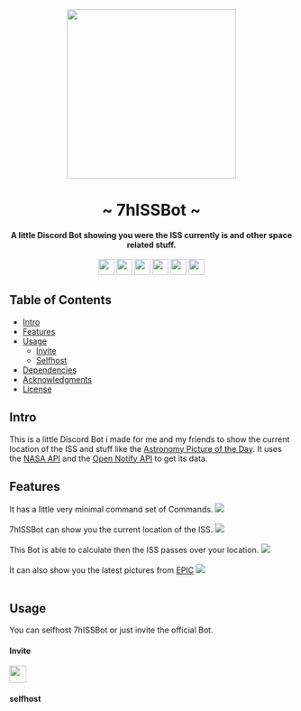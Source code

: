 <div align="center">
    <img src="https://raw.github.com/7h3730B/7hISSBot/master/images/pb.png" height="300" />
    <h1>~ 7hISSBot ~</h1>
    <strong>
        A little Discord Bot showing you were the ISS currently is and other space related stuff.
    </strong><br/><br/>
    <img height="28" src="https://img.shields.io/github/license/7h3730B/7hISSBot?style=for-the-badge">
    <img height="28" src="https://img.shields.io/uptimerobot/status/m785018931-558bce40967c59691aa46a96?style=for-the-badge">
    <a href="https://discord.com/oauth2/authorize?client_id=514753712632233984&scope=bot&permissions=60480"><img src="https://img.shields.io/badge/%20-INVITE-FFA726.svg?style=for-the-badge&logo=discord" height="28" /></a>
    <img height="28" src="https://img.shields.io/github/repo-size/7h3730B/7hISSBot?style=for-the-badge">
    <img height="28" src="https://img.shields.io/github/stars/7h3730B/7hISSBot?style=for-the-badge">
    <img height="28" src="https://forthebadge.com/images/badges/built-with-love.svg">

</div>

## Table of Contents

* [Intro](#intro) 
* [Features](#features) 
* [Usage](#usage) 
  + [Invite](#invite)
  + [Selfhost](#selfhost)
* [Dependencies](#dependencies)
* [Acknowledgments](#acknowledgments)
* [License](#license)

## Intro

This is a little Discord Bot i made for me and my friends to show the current location of the ISS and stuff like the [Astronomy Picture of the Day](http://apod.nasa.gov/apod/astropix.html). It uses the [NASA API](https://api.nasa.gov/) and the [Open Notify API](http://open-notify.org/) to get its data. 

## Features

It has a little very minimal command set of Commands. 
<img src="https://raw.github.com/7h3730B/7hISSBot/master/images/help_cmd.png">
<br/><br/>
7hISSBot can show you the current location of the ISS. 
<img src="https://raw.github.com/7h3730B/7hISSBot/master/images/iss_cmd.png">
<br/><br/>
This Bot is able to calculate then the ISS passes over your location. 
<img src="https://raw.github.com/7h3730B/7hISSBot/master/images/isspass_cmd.png">
<br/><br/>
It can also show you the latest pictures from [EPIC](https://epic.gsfc.nasa.gov/) 
<img src="https://raw.github.com/7h3730B/7hISSBot/master/images/epic_cmd.gif">
<br/><br/>

## Usage

You can selfhost 7hISSBot or just invite the official Bot.

#### Invite

<a href="https://discord.com/oauth2/authorize?client_id=514753712632233984&scope=bot&permissions=60480"><img src="https://img.shields.io/badge/%20-INVITE-FFA726.svg?style=for-the-badge&logo=discord" height="30" /></a>

#### selfhost